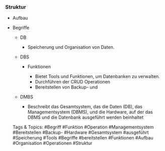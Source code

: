 ### Struktur

- Aufbau
- Begriffe

	- DB

		- Speicherung und Organisation von Daten.

	- DBS

		- Funktionen

			- Bietet Tools und Funktionen, um Datenbanken zu verwalten. 
			- Durchführen der CRUD Operationen
			- Bereitstellen von Backup- und 

	- DMBS

		- Beschreibt das Gesamtsystem, das die Daten (DB), das Managementsystem (DBMS), und die Hardware, auf der das DBMS und die Datenbank ausgeführt werden beinhaltet

   Tags & Topics:
   #Begriff
   #Funktion
   #Operation
   #Managementsystem
   #Bereitstellen
   #Backup-
   #Hardware
   #Gesamtsystem
   #ausgeführt
   #Speicherung
   #Tools
   #Begriffe
   #bereitstellen
   #Funktionen
   #Aufbau
   #Organisation
   #Operationen
   #Struktur